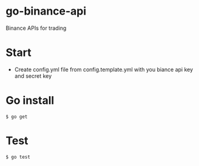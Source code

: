 # go-binance-api
Binance APIs for trading

# Start
- Create config.yml file from config.template.yml with you biance api key and secret key

# Go install
```
$ go get
```

# Test
```
$ go test
```
